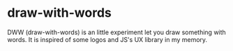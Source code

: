 # draw-with-words
DWW (draw-with-words) is an little experiment let you draw something with words. It is inspired of some logos and JS's UX library in my memory.
